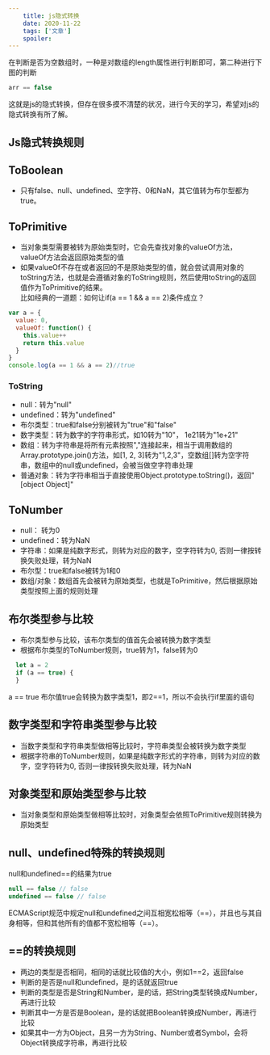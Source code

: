 ```yaml
---
    title: js隐式转换
    date: 2020-11-22
    tags: ['文章']
    spoiler: 
---
```

在判断是否为空数组时，一种是对数组的length属性进行判断即可，第二种进行下图的判断
```js
arr == false
```
这就是js的隐式转换，但存在很多摸不清楚的状况，进行今天的学习，希望对js的隐式转换有所了解。
## Js隐式转换规则
## ToBoolean
- 只有false、null、undefined、空字符、0和NaN，其它值转为布尔型都为true。
## ToPrimitive
- 当对象类型需要被转为原始类型时，它会先查找对象的valueOf方法，valueOf方法会返回原始类型的值
- 如果valueOf不存在或者返回的不是原始类型的值，就会尝试调用对象的toString方法，也就是会遵循对象的ToString规则，然后使用toString的返回值作为ToPrimitive的结果。   
比如经典的一道题：如何让if(a == 1 && a == 2)条件成立？
```js
var a = {
  value: 0,
  valueOf: function() {
    this.value++
    return this.value
  }
}
console.log(a == 1 && a == 2)//true
```

### ToString
- null：转为"null"
- undefined：转为"undefined"
- 布尔类型：true和false分别被转为"true"和"false"
- 数字类型：转为数字的字符串形式，如10转为"10"， 1e21转为"1e+21"
- 数组：转为字符串是将所有元素按照","连接起来，相当于调用数组的Array.prototype.join()方法，如[1, 2, 3]转为"1,2,3"，空数组[]转为空字符串，数组中的null或undefined，会被当做空字符串处理
- 普通对象：转为字符串相当于直接使用Object.prototype.toString()，返回"[object Object]"
## ToNumber
- null： 转为0
- undefined：转为NaN
- 字符串：如果是纯数字形式，则转为对应的数字，空字符转为0, 否则一律按转换失败处理，转为NaN
- 布尔型：true和false被转为1和0
- 数组/对象：数组首先会被转为原始类型，也就是ToPrimitive，然后根据原始类型按照上面的规则处理
## 布尔类型参与比较
- 布尔类型参与比较，该布尔类型的值首先会被转换为数字类型
- 根据布尔类型的ToNumber规则，true转为1，false转为0
```js
  let a = 2
  if (a == true) {
  }
```
a == true 布尔值true会转换为数字类型1，即2==1，所以不会执行if里面的语句
## 数字类型和字符串类型参与比较
- 当数字类型和字符串类型做相等比较时，字符串类型会被转换为数字类型
- 根据字符串的ToNumber规则，如果是纯数字形式的字符串，则转为对应的数字，空字符转为0, 否则一律按转换失败处理，转为NaN
## 对象类型和原始类型参与比较
- 当对象类型和原始类型做相等比较时，对象类型会依照ToPrimitive规则转换为原始类型
## null、undefined特殊的转换规则
null和undefined==的结果为true
```js
null == false // false
undefined == false // false
```
ECMAScript规范中规定null和undefined之间互相宽松相等（==），并且也与其自身相等，但和其他所有的值都不宽松相等（==）。

## ==的转换规则
- 两边的类型是否相同，相同的话就比较值的大小，例如1==2，返回false
- 判断的是否是null和undefined，是的话就返回true
- 判断的类型是否是String和Number，是的话，把String类型转换成Number，再进行比较
- 判断其中一方是否是Boolean，是的话就把Boolean转换成Number，再进行比较
- 如果其中一方为Object，且另一方为String、Number或者Symbol，会将Object转换成字符串，再进行比较
